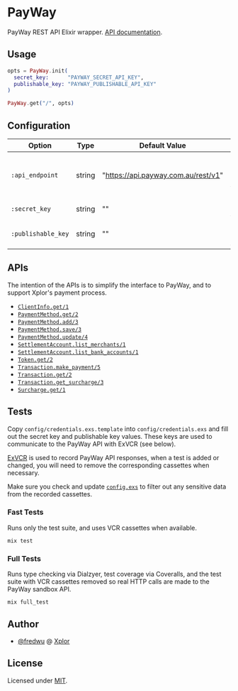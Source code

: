 # PayWay

PayWay REST API Elixir wrapper. [API documentation](https://hexdocs.pm/payway).

## Usage

```elixir
opts = PayWay.init(
  secret_key:      "PAYWAY_SECRET_API_KEY",
  publishable_key: "PAYWAY_PUBLISHABLE_API_KEY"
)

PayWay.get("/", opts)
```

## Configuration

| Option             | Type        | Default Value | Description |
|--------------------|-------------|---------------|-------------|
| `:api_endpoint`    | string      | "https://api.payway.com.au/rest/v1" | The base URL of the PayWay API endpoint.
| `:secret_key`      | string      | ""            | The secret API key.
| `:publishable_key` | string      | ""            | The publishable API key.

## APIs

The intention of the APIs is to simplify the interface to PayWay, and to
support Xplor's payment process.

- [`ClientInfo.get/1`](lib/payway/api/client_info.ex)
- [`PaymentMethod.get/2`](lib/payway/api/payment_method.ex)
- [`PaymentMethod.add/3`](lib/payway/api/payment_method.ex)
- [`PaymentMethod.save/3`](lib/payway/api/payment_method.ex)
- [`PaymentMethod.update/4`](lib/payway/api/payment_method.ex)
- [`SettlementAccount.list_merchants/1`](lib/payway/api/settlement_account.ex)
- [`SettlementAccount.list_bank_accounts/1`](lib/payway/api/settlement_account.ex)
- [`Token.get/2`](lib/payway/api/token.ex)
- [`Transaction.make_payment/5`](lib/payway/api/transaction.ex)
- [`Transaction.get/2`](lib/payway/api/transaction.ex)
- [`Transaction.get_surcharge/3`](lib/payway/api/transaction.ex)
- [`Surcharge.get/1`](lib/payway/api/surcharge.ex)

## Tests

Copy `config/credentials.exs.template` into `config/credentials.exs` and
fill out the secret key and publishable key values. These keys are used to
communicate to the PayWay API with ExVCR (see below).

[ExVCR](https://github.com/parroty/exvcr) is used to record PayWay API
responses, when a test is added or changed, you will need to remove the
corresponding cassettes when necessary.

Make sure you check and update [`config.exs`](config/config.exs) to filter
out any sensitive data from the recorded cassettes.

### Fast Tests

Runs only the test suite, and uses VCR cassettes when available.

```
mix test
```

### Full Tests

Runs type checking via Dialzyer, test coverage via Coveralls, and the test
suite with VCR cassettes removed so real HTTP calls are made to the PayWay
sandbox API.

```
mix full_test
```

## Author

- [@fredwu](https://github.com/fredwu) @ [Xplor](http://ourxplor.com/)

## License

Licensed under [MIT](http://fredwu.mit-license.org/).
